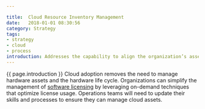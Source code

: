 ```yaml
---

title:  Cloud Resource Inventory Management
date:   2018-01-01 08:30:56
category: Strategy
tags:
- strategy
- cloud
- process
introduction: Addresses the capability to align the organization’s assets in a way that provides the best, most cost-efficient service.
---
```


{{ page.introduction }}
Cloud adoption removes the need to manage hardware assets and the hardware
life cycle. Organizations can simplify the management of [software licensing](/framework/cloud-license) by
leveraging on-demand techniques that optimize license usage. Operations teams
will need to update their skills and processes to ensure they can manage cloud
assets.